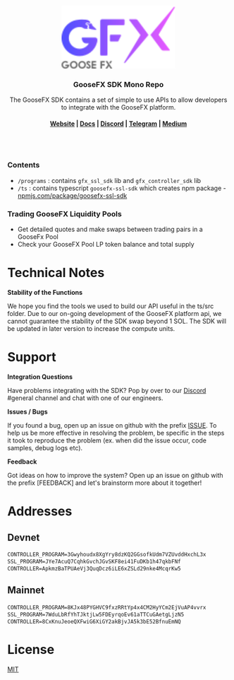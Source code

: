 <div align="center">
  <img height="142" src="https://github.com/GooseFX1/gfx-web-app/blob/dev/public/img/assets/gfx_logo_gradient_lite.svg" />
  <h3>GooseFX SDK Mono Repo</h3>
  <p>The GooseFX SDK contains a set of simple to use APIs to allow developers to integrate with the GooseFX platform.</p>
  <h4>
    <a href="https://goosefx.io">Website</a>
    <span> | </span>
    <a href="https://docs.goosefx.io">Docs</a>
    <span> | </span>
    <a href="https://discord.com/channels/833693973687173121/833742620371058688">Discord</a>
    <span> | </span>
    <a href="https://www.t.me/goosefx">Telegram</a>
    <span> | </span>
    <a href="https://medium.com/goosefx">Medium</a>
  </h4>
  <br />
  <br />
</div>

### Contents

- `/programs` : contains `gfx_ssl_sdk` lib and `gfx_controller_sdk` lib
- `/ts` : contains typescript `goosefx-ssl-sdk` which creates npm package - [npmjs.com/package/goosefx-ssl-sdk](https://www.npmjs.com/package/goosefx-ssl-sdk)

### Trading GooseFX Liquidity Pools

- Get detailed quotes and make swaps between trading pairs in a GooseFx Pool
- Check your GooseFX Pool LP token balance and total supply

# Technical Notes

**Stability of the Functions**

We hope you find the tools we used to build our API useful in the ts/src folder. Due to our on-going development of the GooseFX platform api, we cannot guarantee the stability of the SDK swap beyond 1 SOL. The SDK will be updated in later version to increase the compute units.

# Support

**Integration Questions**

Have problems integrating with the SDK? Pop by over to our [Discord](https://discord.gg/PAVyv4A2C5) #general channel and chat with one of our engineers.

**Issues / Bugs**

If you found a bug, open up an issue on github with the prefix [ISSUE](https://github.com/GooseFX1/gfx-ssl-sdk/issues). To help us be more effective in resolving the problem, be specific in the steps it took to reproduce the problem (ex. when did the issue occur, code samples, debug logs etc).

**Feedback**

Got ideas on how to improve the system? Open up an issue on github with the prefix [FEEDBACK] and let's brainstorm more about it together!

# Addresses

## Devnet

```
CONTROLLER_PROGRAM=3Gwyhoudx8XgYry8dzKQ2GGsofkUdm7VZUvddHxchL3x
SSL_PROGRAM=JYe7AcuQ7CqhkGvchJGvSKF8ei41FuDKb1h47qkbFNf
CONTROLLER=ApkmzBaTPUAeVj3QuqDcz6iLE6xZSLd29nke4McqrKw5
```

## Mainnet

```
CONTROLLER_PROGRAM=8KJx48PYGHVC9fxzRRtYp4x4CM2HyYCm2EjVuAP4vvrx
SSL_PROGRAM=7WduLbRfYhTJktjLw5FDEyrqoEv61aTTCuGAetgLjzN5
CONTROLLER=8CxKnuJeoeQXFwiG6XiGY2akBjvJA5k3bE52BfnuEmNQ
```

# License

[MIT](https://choosealicense.com/licenses/mit/)
